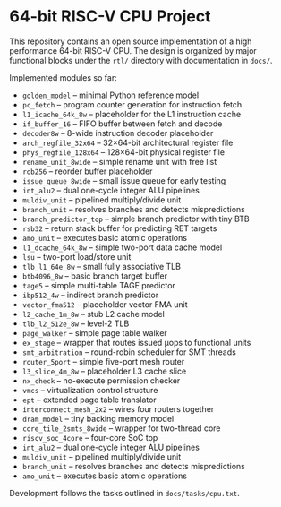 # 64-bit RISC-V CPU Project

This repository contains an open source implementation of a high performance
64-bit RISC-V CPU. The design is organized by major functional blocks under the
`rtl/` directory with documentation in `docs/`.

Implemented modules so far:
- `golden_model` – minimal Python reference model
- `pc_fetch` – program counter generation for instruction fetch
- `l1_icache_64k_8w` – placeholder for the L1 instruction cache
- `if_buffer_16` – FIFO buffer between fetch and decode
- `decoder8w` – 8-wide instruction decoder placeholder
- `arch_regfile_32x64` – 32×64-bit architectural register file
- `phys_regfile_128x64` – 128×64-bit physical register file
- `rename_unit_8wide` – simple rename unit with free list
- `rob256` – reorder buffer placeholder
- `issue_queue_8wide` – small issue queue for early testing
- `int_alu2` – dual one-cycle integer ALU pipelines
- `muldiv_unit` – pipelined multiply/divide unit
- `branch_unit` – resolves branches and detects mispredictions
- `branch_predictor_top` – simple branch predictor with tiny BTB
- `rsb32` – return stack buffer for predicting RET targets
- `amo_unit` – executes basic atomic operations
- `l1_dcache_64k_8w` – simple two-port data cache model
- `lsu` – two-port load/store unit
- `tlb_l1_64e_8w` – small fully associative TLB
- `btb4096_8w` – basic branch target buffer
- `tage5` – simple multi-table TAGE predictor
- `ibp512_4w` – indirect branch predictor
- `vector_fma512` – placeholder vector FMA unit
- `l2_cache_1m_8w` – stub L2 cache model
- `tlb_l2_512e_8w` – level-2 TLB
- `page_walker` – simple page table walker
- `ex_stage` – wrapper that routes issued µops to functional units
- `smt_arbitration` – round-robin scheduler for SMT threads
- `router_5port` – simple five-port mesh router
- `l3_slice_4m_8w` – placeholder L3 cache slice
- `nx_check` – no-execute permission checker
- `vmcs` – virtualization control structure
- `ept` – extended page table translator
- `interconnect_mesh_2x2` – wires four routers together
- `dram_model` – tiny backing memory model
- `core_tile_2smts_8wide` – wrapper for two-thread core
- `riscv_soc_4core` – four-core SoC top
- `int_alu2` – dual one-cycle integer ALU pipelines
- `muldiv_unit` – pipelined multiply/divide unit
- `branch_unit` – resolves branches and detects mispredictions
- `amo_unit` – executes basic atomic operations


Development follows the tasks outlined in `docs/tasks/cpu.txt`.
